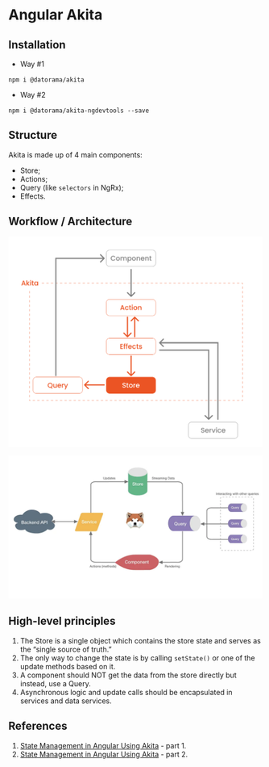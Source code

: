 # Angular Akita

## Installation

- Way #1
```
npm i @datorama/akita
```

- Way #2
```
npm i @datorama/akita-ngdevtools --save
```

## Structure
Akita is made up of 4 main components:
* Store;
* Actions;
* Query (like `selectors` in NgRx);
* Effects.

## Workflow / Architecture
![Akita lifecycle diagram](./images/akita-workflow.png)

![Akita architecture](./images/akita-architecture.webp)

## High-level principles
1. The Store is a single object which contains the store state and serves as the “single source of truth.”
2. The only way to change the state is by calling `setState()` or one of the update methods based on it.
3. A component should NOT get the data from the store directly but instead, use a Query.
4. Asynchronous logic and update calls should be encapsulated in services and data services.

## References
1. [State Management in Angular Using Akita](https://auth0.com/blog/state-management-in-angular-with-akita-1/) - part 1.
2. [State Management in Angular Using Akita](https://auth0.com/blog/state-management-in-angular-with-akita-2/) - part 2.

